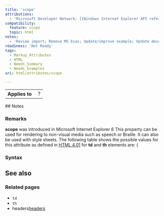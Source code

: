 ```yaml
---
title: 'scope'
attributions:
  - 'Microsoft Developer Network: [[Windows Internet Explorer API reference](http://msdn.microsoft.com/en-us/library/ie/hh828809%28v=vs.85%29.aspx) Article]'
compatibility:
  feature: scope
  topic: html
notes:
  - 'Review import; Remove MS bias; Update/improve example; Update descriptions; Fix lists & compatibility info'
readiness: 'Not Ready'
tags:
  - Markup_Attributes
  - HTML
  - Needs_Summary
  - Needs_Examples
uri: html/attributes/scope

---
```

<table class="wikitable">
<tr>
<th>
Applies to

</th>
<td>
 ?

</td>
</tr>
</table>
## Notes

### Remarks

**scope** was introduced in Microsoft Internet Explorer 6 This property can be used for rendering to non-visual media such as speech or Braille. It can also be used with style sheets. The following table shows the possible values for this attribute as defined in [HTML 4.01](http://go.microsoft.com/fwlink/p/?linkid=203769) for **td** and **th** elements are: {

### Syntax

## See also

### Related pages

-   `td`
-   `th`
-   headers[headers](/html/attributes/headers)
